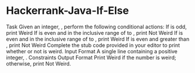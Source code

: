 # Hackerrank-Java-If-Else
Task Given an integer, , perform the following conditional actions:  If  is odd, print Weird If  is even and in the inclusive range of  to , print Not Weird If  is even and in the inclusive range of  to , print Weird If  is even and greater than , print Not Weird Complete the stub code provided in your editor to print whether or not  is weird.  Input Format  A single line containing a positive integer, .  Constraints  Output Format  Print Weird if the number is weird; otherwise, print Not Weird.
